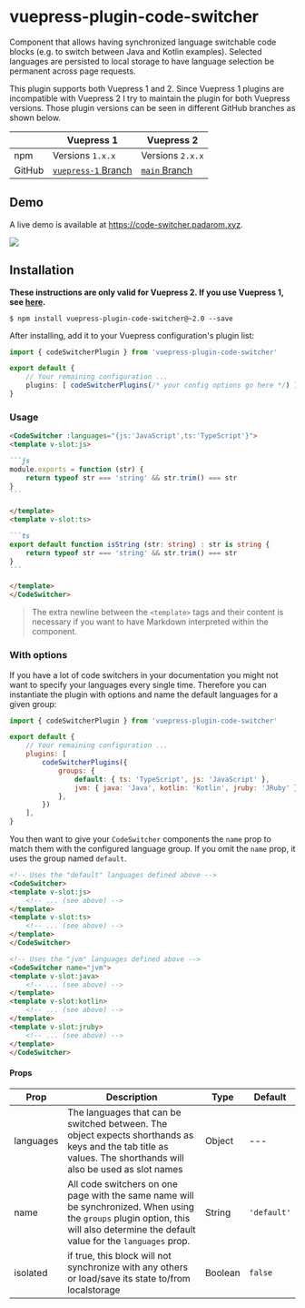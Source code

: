 # vuepress-plugin-code-switcher
Component that allows having synchronized language switchable code blocks (e.g. to switch between Java and Kotlin examples). Selected languages are persisted to local storage to have language selection be permanent across page requests.

This plugin supports both Vuepress 1 and 2. Since Vuepress 1 plugins are incompatible with Vuepress 2 I try to maintain the plugin for both Vuepress versions. Those plugin versions can be seen in different GitHub branches as shown below.

| | Vuepress 1 | Vuepress 2 |
| -- | --- | --- |
| npm | Versions `1.x.x` | Versions `2.x.x` |
| GitHub | [`vuepress-1` Branch](https://github.com/padarom/vuepress-plugin-code-switcher/tree/vuepress-1) | [`main` Branch](https://github.com/padarom/vuepress-plugin-code-switcher/tree/main) |

## Demo
A live demo is available at https://code-switcher.padarom.xyz.

![](preview.gif)
## Installation
**These instructions are only valid for Vuepress 2. If you use Vuepress 1, see [here](https://github.com/padarom/vuepress-plugin-code-switcher/blob/vuepress-1/README.md#installation).**

```
$ npm install vuepress-plugin-code-switcher@~2.0 --save
```

After installing, add it to your Vuepress configuration's plugin list:

```ts
import { codeSwitcherPlugin } from 'vuepress-plugin-code-switcher'

export default {
    // Your remaining configuration ...
    plugins: [ codeSwitcherPlugins(/* your config options go here */) ],
}
```

### Usage
````markdown
<CodeSwitcher :languages="{js:'JavaScript',ts:'TypeScript'}">
<template v-slot:js>

```js
module.exports = function (str) {
    return typeof str === 'string' && str.trim() === str
}
```

</template>
<template v-slot:ts>

```ts
export default function isString (str: string) : str is string {
    return typeof str === 'string' && str.trim() === str
}
```

</template>
</CodeSwitcher>
````

> The extra newline between the `<template>` tags and their content is necessary if you want to have Markdown interpreted within the component.

### With options
If you have a lot of code switchers in your documentation you might not want to
specify your languages every single time. Therefore you can instantiate the
plugin with options and name the default languages for a given group:

```js
import { codeSwitcherPlugin } from 'vuepress-plugin-code-switcher'

export default {
    // Your remaining configuration ...
    plugins: [
        codeSwitcherPlugins({
            groups: {
                default: { ts: 'TypeScript', js: 'JavaScript' },
                jvm: { java: 'Java', kotlin: 'Kotlin', jruby: 'JRuby' },
            },
        })
    ],
}
```

You then want to give your `CodeSwitcher` components the `name` prop to match them
with the configured language group. If you omit the `name` prop, it uses the group
named `default`.

````markdown
<!-- Uses the "default" languages defined above -->
<CodeSwitcher>
<template v-slot:js>
    <!-- ... (see above) -->
</template>
<template v-slot:ts>
    <!-- ... (see above) -->
</template>
</CodeSwitcher>

<!-- Uses the "jvm" languages defined above -->
<CodeSwitcher name="jvm">
<template v-slot:java>
    <!-- ... (see above) -->
</template>
<template v-slot:kotlin>
    <!-- ... (see above) -->
</template>
<template v-slot:jruby>
    <!-- ... (see above) -->
</template>
</CodeSwitcher>
````

#### Props
| Prop | Description | Type | Default |
| ----- | ----- | ---- | ---- |
| languages | The languages that can be switched between. The object expects shorthands as keys and the tab title as values. The shorthands will also be used as slot names | Object | --- |
| name | All code switchers on one page with the same name will be synchronized. When using the `groups` plugin option, this will also determine the default value for the `languages` prop. | String | `'default'` |
| isolated | if true, this block will not synchronize with any others or load/save its state to/from localstorage | Boolean | `false` |
